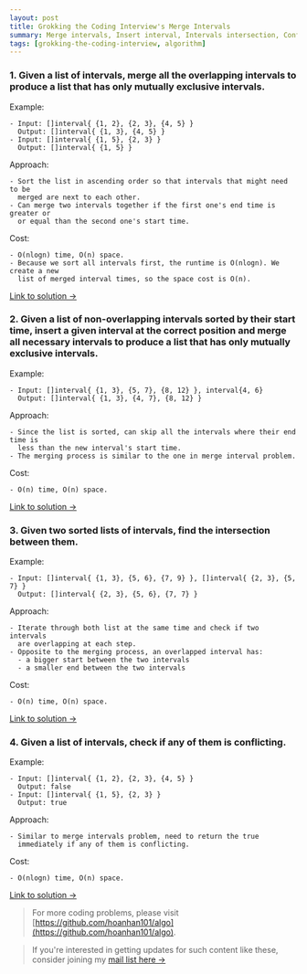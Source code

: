 ```yaml
---
layout: post
title: Grokking the Coding Interview's Merge Intervals
summary: Merge intervals, Insert interval, Intervals intersection, Conflicting appointment
tags: [grokking-the-coding-interview, algorithm]
---
```


### 1. Given a list of intervals, merge all the overlapping intervals to produce a list that has only mutually exclusive intervals.

Example:
```
- Input: []interval{ {1, 2}, {2, 3}, {4, 5} }
  Output: []interval{ {1, 3}, {4, 5} }
- Input: []interval{ {1, 5}, {2, 3} }
  Output: []interval{ {1, 5} }
```

Approach:
```
- Sort the list in ascending order so that intervals that might need to be
  merged are next to each other.
- Can merge two intervals together if the first one's end time is greater or
  or equal than the second one's start time.
```

Cost:
```
- O(nlogn) time, O(n) space.
- Because we sort all intervals first, the runtime is O(nlogn). We create a new
  list of merged interval times, so the space cost is O(n).
```

[Link to solution →](https://github.com/hoanhan101/algo/blob/master/gtci/merge_intervals_test.go)

### 2. Given a list of non-overlapping intervals sorted by their start time, insert a given interval at the correct position and merge all necessary intervals to produce a list that has only mutually exclusive intervals.

Example:
```
- Input: []interval{ {1, 3}, {5, 7}, {8, 12} }, interval{4, 6}
  Output: []interval{ {1, 3}, {4, 7}, {8, 12} }
```

Approach:
```
- Since the list is sorted, can skip all the intervals where their end time is
  less than the new interval's start time.
- The merging process is similar to the one in merge interval problem.
```

Cost:
```
- O(n) time, O(n) space.
```

[Link to solution →](https://github.com/hoanhan101/algo/blob/master/gtci/insert_interval_test.go)

### 3. Given two sorted lists of intervals, find the intersection between them.

Example:
```
- Input: []interval{ {1, 3}, {5, 6}, {7, 9} }, []interval{ {2, 3}, {5, 7} }
  Output: []interval{ {2, 3}, {5, 6}, {7, 7} }
```

Approach:
```
- Iterate through both list at the same time and check if two intervals
  are overlapping at each step.
- Opposite to the merging process, an overlapped interval has:
  - a bigger start between the two intervals
  - a smaller end between the two intervals
```

Cost:
```
- O(n) time, O(n) space.
```

[Link to solution →](https://github.com/hoanhan101/algo/blob/master/gtci/intervals_intersection_test.go)

### 4. Given a list of intervals, check if any of them is conflicting.

Example:
```
- Input: []interval{ {1, 2}, {2, 3}, {4, 5} }
  Output: false
- Input: []interval{ {1, 5}, {2, 3} }
  Output: true
```

Approach:
```
- Similar to merge intervals problem, need to return the true
  immediately if any of them is conflicting.
```

Cost:
```
- O(nlogn) time, O(n) space.
```

[Link to solution →](https://github.com/hoanhan101/algo/blob/master/gtci/conflict_appointment_test.go)

> For more coding problems, please visit
  [https://github.com/hoanhan101/algo](https://github.com/hoanhan101/algo).

> If you're interested in getting updates for such content like these, consider
  joining my [mail list here →](https://tinyletter.com/hoanhan)

